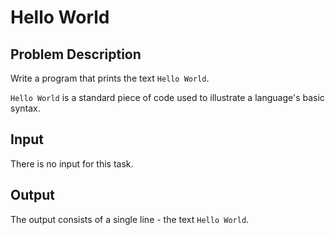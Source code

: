 # Hello World

## Problem Description

Write a program that prints the text `Hello World`.

`Hello World` is a standard piece of code used to illustrate a language's basic syntax.

## Input

There is no input for this task.

## Output

The output consists of a single line - the text `Hello World`.